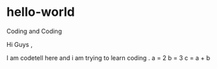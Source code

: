 # hello-world
Coding and Coding 

Hi Guys ,

I am codetell here and i am trying to learn coding .
a = 2
b = 3
c = a + b
